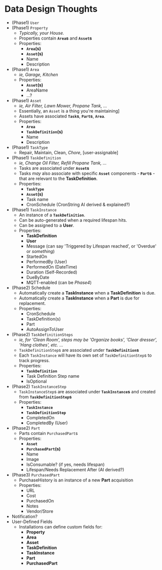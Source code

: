 # Data Design Thoughts

* (Phase1) `User`
* (Phase1) `Property`
  * _Typically, your House._
  * Properties contain **`Area`s** and **`Asset`s**
  * Properties:
    * **`Area`(s)**
    * **`Asset`(s)**
    * Name
    * Description
* (Phase1) `Area`
  * _ie, Garage, Kitchen_
  * Properties:
    * **`Asset`(s)**
    * AreaName
    * ...?
* (Phase1) `Asset`
  * _ie, Air Filter, Lawn Mower, Propane Tank, ..._
  * Essentially, an `Asset` is a thing you're maintaining]
  * Assets have associated **`Task`s**, **`Part`s**, **`Area`**.
  * Properties:
    * **`Area`**
    * **`TaskDefinition`(s)**
    * Name
    * Description
* (Phase1) `TaskType`
  * Repair, Maintain, Clean, _Chore_, [user-assignable]
* (Phase1) `TaskDefinition`
  * _ie, Change Oil Filter, Refill Propane Tank, ..._
  * Tasks are associated under **`Asset`s**
  * Tasks _may_ also associate with specific **`Asset`** components - **`Part`s** - that are relevant to the **TaskDefinition**.
  * Properties:
    * **`TaskType`**
    * **`Asset`(s)**
    * Task name
    * CronSchedule (CronString AI derived & explained?)
* (Phase1) `TaskInstance`
  * An instance of a **`TaskDefinition`**.
  * Can be auto-generated when a required lifespan hits.
  * Can be assigned to a **User**.
  * Properties:
    * **TaskDefinition**
    * **User**
    * Message (can say 'Triggered by Lifespan reached', or 'Overdue' or _something_)
    * StartedOn
    * PerformedBy (User)
    * PerformedOn (DateTime)
    * Duration (Self-Recorded)
    * DueByDate
    * MQTT-enabled (can be _Phase4_)
* (Phase2) Schedule
  * Automatically create a **TaskInstance** when a **TaskDefinition** is due.
  * Automatically create a **TaskInstance** when a **Part** is due for replacement.
  * Properties:
    * CronSchedule
    * TaskDefinition(s)
    * Part
    * AutoAssignToUser
* (Phase2) `TaskDefinitionSteps`
  * _ie, for 'Clean Room', steps may be 'Organize books', 'Clear dresser', 'Hang clothes', etc. ..._
  * `TaskDefinitionStep`s are associated under **`TaskDefinition`s**
  * Each `TaskInstance` will have its own set of `TaskDefinitionStep`s to track progress.
  * Properties:
    * **`TaskDefinition`**
    * Task Definition Step name
    * IsOptional
* (Phase2) `TaskInstanceStep`
  * `TaskInstanceStep`s are associated under **`TaskInstance`s** and created from **`TaskDefinitionStep`s**
  * Properties:
    * **`TaskInstance`**
    * **`TaskDefinitionStep`**
    * CompletedOn
    * CompletedBy (User)
* (Phase2) `Part`
  * Parts contain `PurchasedPart`s
  * Properties:
    * **`Asset`**
    * **`PurchasedPart`(s)**
    * Name
    * Image
    * IsConsumable? (if yes, needs lifespan)
    * Lifespan/Needs Replacement After (AI derived?)
* (Phase3) `PurchasedPart`
  * PurchaseHistory is an instance of a new **Part** acquisition
  * Properties:
    * URL
    * Cost
    * PurchasedOn
    * Notes
    * Vendor/Store
* Notification?
* User-Defined Fields
  * Installations can define custom fields for:
    * **Property**
    * **Area**
    * **Asset**
    * **TaskDefinition**
    * **TaskInstance**
    * **Part**
    * **PurchasedPart**

